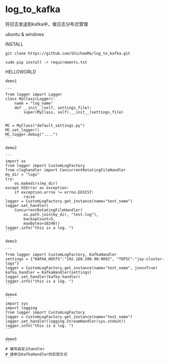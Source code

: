 # log_to_kafka
将日志发送到kafka中，做日志分布式管理<br/>

ubuntu & windows

INSTALL

    git clone https://github.com/ShichaoMa/log_to_kafka.git

    sudo pip install -r requirements.txt

HELLOWORLD

    demo1

    ```
    from logger import Logger
    class MyClass(Logger):
        name = "log_name"
        def __init__(self, settings_file):
            super(MyClass, self).__init__(settings_file)


    MC = MyClass("default_settings.py")
    MC.set_logger()
    MC.logger.debug("....")
    ```

    demo2

    ```
    import os
    from logger import CustomLogFactory
    from cloghandler import ConcurrentRotatingFileHandler
    my_dir = "logs"
    try:
        os.makedirs(my_dir)
    except OSError as exception:
        if exception.errno != errno.EEXIST:
            raise
    logger = CustomLogFactory.get_instance(name="test_name")
    logger.set_handler(
        ConcurrentRotatingFileHandler(
            os.path.join(my_dir, "test.log"),
            backupCount=5,
            maxBytes=10240))
    logger.info("this is a log. ")
    ```

    demo3

    ```
    from logger import CustomLogFactory, KafkaHandler
    settings = {"KAFKA_HOSTS":"192.168.200.90:9092", "TOPIC":"jay-cluster-logs"}
    logger = CustomLogFactory.get_instance(name="test_name", json=True)
    kafka_handler = KafkaHandler(settings)
    logger.set_handler(kafka_handler)
    logger.info("this is a log. ")
    ```

    demo4
    ```
    import sys
    import logging
    from logger import CustomLogFactory
    logger = CustomLogFactory.get_instance(name="test_name")
    logger.set_handler(logging.StreamHandler(sys.stdout))
    logger.info("this is a log. ")
    ```

    demo5
    ```
    # 编写自定义handler
    # 请参见KafkaHandler的实现方式
    ```
